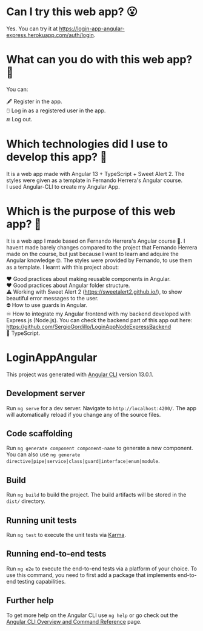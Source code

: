 # Can I try this web app? :open_mouth:

Yes. You can try it at https://login-app-angular-express.herokuapp.com/auth/login.

# What can you do with this web app? :thinking:

You can: <br>

:fountain_pen: Register in the app. <br>
:computer_mouse: Log in as a registered user in the app. <br>
:end: Log out. <br>

# Which technologies did I use to develop this app? :thinking:

It is a web app made with Angular 13 + TypeScript + Sweet Alert 2. The styles were given as a template in Fernando Herrera's Angular course. <br>
I used Angular-CLI to create my Angular App. <br>

# Which is the purpose of this web app? :thinking:

It is a web app I made based on Fernando Herrera's Angular course 🧐. I havent made barely changes compared to the project that Fernando Herrera made on the course, but just because I want to learn and adquire the Angular knowledge 🤓. The styles were provided by Fernando, to use them as a template. I learnt with this project about:

❤️ Good practices about making reusable components in Angular. <br>
❤️ Good practices about Angular folder structure. <br>
:warning: Working with Sweet Alert 2 (https://sweetalert2.github.io/), to show beautiful error messages to the user. <br>
:no_entry: How to use guards in Angular. <br>
:infinity: How to integrate my Angular frontend with my backend developed with Express.js (Node.js). You can check the backend part of this app out here: https://github.com/SergioGordillo/LoginAppNodeExpressBackend<br>
:blue_heart: TypeScript. <br>

# LoginAppAngular

This project was generated with [Angular CLI](https://github.com/angular/angular-cli) version 13.0.1.

## Development server

Run `ng serve` for a dev server. Navigate to `http://localhost:4200/`. The app will automatically reload if you change any of the source files.

## Code scaffolding

Run `ng generate component component-name` to generate a new component. You can also use `ng generate directive|pipe|service|class|guard|interface|enum|module`.

## Build

Run `ng build` to build the project. The build artifacts will be stored in the `dist/` directory.

## Running unit tests

Run `ng test` to execute the unit tests via [Karma](https://karma-runner.github.io).

## Running end-to-end tests

Run `ng e2e` to execute the end-to-end tests via a platform of your choice. To use this command, you need to first add a package that implements end-to-end testing capabilities.

## Further help

To get more help on the Angular CLI use `ng help` or go check out the [Angular CLI Overview and Command Reference](https://angular.io/cli) page.
